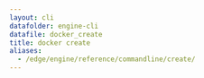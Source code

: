 ```yaml
---
layout: cli
datafolder: engine-cli
datafile: docker_create
title: docker create
aliases:
  - /edge/engine/reference/commandline/create/
---
```

<!--
This page is automatically generated from Docker's source code. If you want to
suggest a change to the text that appears here, open a ticket or pull request
in the source repository on GitHub:

https://github.com/docker/cli
-->
